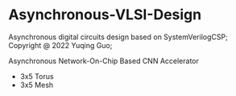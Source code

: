# Asynchronous-VLSI-Design
Asynchronous digital circuits design based on SystemVerilogCSP;
Copyright @ 2022 Yuqing Guo;

Asynchronous Network-On-Chip Based CNN Accelerator
- 3x5 Torus
- 3x5 Mesh
